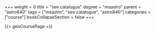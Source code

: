 +++
weight = 0
title = "see catalogue"
degree = "msastro"
parent = "astro840"
tags = ["msastro", "see catalogue", "astro840"]
categories = ["course"]
bookCollapseSection = false
+++

{{< genCoursePage >}}

